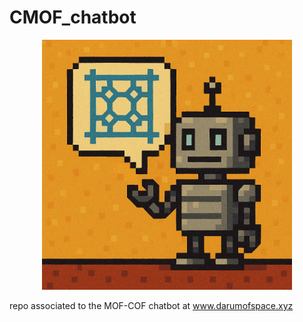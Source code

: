 # CMOF_chatbot

<p align="center">
    <img src="img/bot.png" alt="img" width="400"/>
</p>

repo associated to the MOF-COF chatbot at www.darumofspace.xyz
